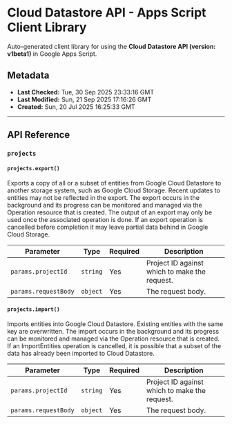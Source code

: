 # Cloud Datastore API - Apps Script Client Library

Auto-generated client library for using the **Cloud Datastore API (version: v1beta1)** in Google Apps Script.

## Metadata

- **Last Checked:** Tue, 30 Sep 2025 23:33:16 GMT
- **Last Modified:** Sun, 21 Sep 2025 17:16:26 GMT
- **Created:** Sun, 20 Jul 2025 16:25:33 GMT



---

## API Reference

### `projects`

#### `projects.export()`

Exports a copy of all or a subset of entities from Google Cloud Datastore to another storage system, such as Google Cloud Storage. Recent updates to entities may not be reflected in the export. The export occurs in the background and its progress can be monitored and managed via the Operation resource that is created. The output of an export may only be used once the associated operation is done. If an export operation is cancelled before completion it may leave partial data behind in Google Cloud Storage.

| Parameter | Type | Required | Description |
|---|---|---|---|
| `params.projectId` | `string` | Yes | Project ID against which to make the request. |
| `params.requestBody` | `object` | Yes | The request body. |

#### `projects.import()`

Imports entities into Google Cloud Datastore. Existing entities with the same key are overwritten. The import occurs in the background and its progress can be monitored and managed via the Operation resource that is created. If an ImportEntities operation is cancelled, it is possible that a subset of the data has already been imported to Cloud Datastore.

| Parameter | Type | Required | Description |
|---|---|---|---|
| `params.projectId` | `string` | Yes | Project ID against which to make the request. |
| `params.requestBody` | `object` | Yes | The request body. |